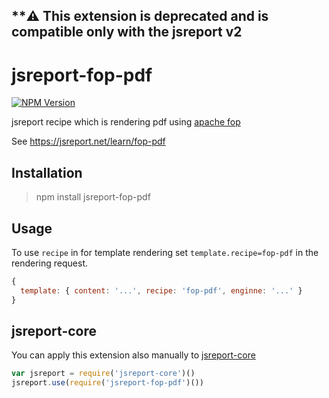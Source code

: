 **⚠️ This extension is deprecated and is compatible only with the jsreport v2
--

# jsreport-fop-pdf
[![NPM Version](http://img.shields.io/npm/v/jsreport-fop-pdf.svg?style=flat-square)](https://npmjs.com/package/jsreport-fop-pdf)

jsreport recipe which is rendering pdf using [apache fop](https://xmlgraphics.apache.org/fop/)

See https://jsreport.net/learn/fop-pdf

## Installation
> npm install jsreport-fop-pdf

## Usage
To use `recipe` in for template rendering set `template.recipe=fop-pdf` in the rendering request.

```js
{
  template: { content: '...', recipe: 'fop-pdf', enginne: '...' }
}
```

## jsreport-core
You can apply this extension also manually to [jsreport-core](https://github.com/jsreport/jsreport-core)

```js
var jsreport = require('jsreport-core')()
jsreport.use(require('jsreport-fop-pdf')())
```
